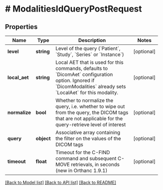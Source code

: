 # # ModalitiesIdQueryPostRequest

## Properties

Name | Type | Description | Notes
------------ | ------------- | ------------- | -------------
**level** | **string** | Level of the query (&#x60;Patient&#x60;, &#x60;Study&#x60;, &#x60;Series&#x60; or &#x60;Instance&#x60;) | [optional]
**local_aet** | **string** | Local AET that is used for this commands, defaults to &#x60;DicomAet&#x60; configuration option. Ignored if &#x60;DicomModalities&#x60; already sets &#x60;LocalAet&#x60; for this modality. | [optional]
**normalize** | **bool** | Whether to normalize the query, i.e. whether to wipe out from the query, the DICOM tags that are not applicable for the query-retrieve level of interest | [optional]
**query** | **object** | Associative array containing the filter on the values of the DICOM tags | [optional]
**timeout** | **float** | Timeout for the C-FIND command and subsequent C-MOVE retrievals, in seconds (new in Orthanc 1.9.1) | [optional]

[[Back to Model list]](../../README.md#models) [[Back to API list]](../../README.md#endpoints) [[Back to README]](../../README.md)

